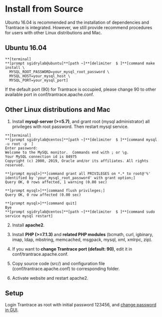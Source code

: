 # Install from Source

<span id='make'></span>

Ubuntu 16.04 is recommended and the installation of dependencies and Trantrace is integrated. However, we still provide recommend procedures for users with other Linux distributions and Mac.

## Ubuntu 16.04

```
**[terminal]
**[prompt sgidrylab@ubuntu]**[path ~]**[delimiter  $ ]**[command make install \
  MYSQL_ROOT_PASSWORD=your_mysql_root_password \
  MYSQL_HOST=your_mysql_host \
  MYSQL_PORT=your_mysql_port]
```

If the default port (90) for Trantrace is occupied, please change 90 to other available port in conf/trantrace.apache.conf.

## Other Linux distributions and Mac

  1. Install **mysql-server (>=5.7)**, and grant root (mysql administrator) all privileges with root password. Then restart mysql service.

  ```
  **[terminal]
  **[prompt sgidrylab@centos]**[path ~]**[delimiter  $ ]**[command mysql -u root -p  ]
  Enter password:
  Welcome to the MySQL monitor.  Commands end with ; or \g.
  Your MySQL connection id is 84975
  Copyright (c) 2000, 2019, Oracle and/or its affiliates. All rights reserved.

  **[prompt mysql>]**[command grant all PRIVILEGES on *.* to root@'%' identified by 'your_mysql_root_password' with grant option;]
  Query OK, 0 rows affected, 1 warning (0.00 sec)

  **[prompt mysql>]**[command flush privileges;]
  Query OK, 0 row affected (0.00 sec)

  **[prompt mysql>]**[command quit]
  Bye
  **[prompt sgidrylab@centos]**[path ~]**[delimiter  $ ]**[command sudo service mysql restart]
  ```
  
  2. Install **apache2**.
  
  3. Install **PHP (>=7.1.3)** and **related PHP modules** (bcmath, curl, igbinary, imap, ldap, mbstring, memcached, msgpack, mysql, xml, xmlrpc, zip).
  
  4. If you want to **change Trantrace port (default: 90)**, edit it in conf/trantrace.apache.conf.
  
  5. Copy source code (src/) and configuration file (conf/trantrace.apache.conf) to corresponding folder.
  
  6. Activate website and restart apache2.
  

## Setup

Login Trantrace as root with initial password 123456, and [change password in GUI](../interface/root.md#change-password).
